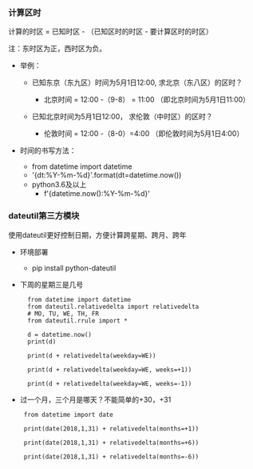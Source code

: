 ### 计算区时 ###

计算的时区 = 已知时区 - （已知区时的时区 - 要计算区时的时区）

注：东时区为正，西时区为负。

- 举例：
	- 已知东京（东九区）时间为5月1日12:00, 求北京（东八区）的区时？
		- 北京时间 = 12:00 -（9-8） = 11:00 （即北京时间为5月1日11:00）

	- 已知北京时间为5月1日12:00， 求伦敦（中时区）的区时？
		- 伦敦时间 = 12:00 -（8-0）=4:00 （即伦敦时间为5月1日4:00）

- 时间的书写方法：
	- from datetime import datetime
	- '{dt:%Y-%m-%d}'.format(dt=datetime.now())
	- python3.6及以上
		- f'{datetime.now():%Y-%m-%d}'

### dateutil第三方模块 ###
使用dateutil更好控制日期，方便计算跨星期、跨月、跨年

- 环境部署
	- pip install python-dateutil

- 下周的星期三是几号

		from datetime import datetime
		from dateutil.relativedelta import relativedelta
		# MO, TU, WE, TH, FR
		from dateutil.rrule import * 
		
		d = datetime.now()
		print(d)
		
		print(d + relativedelta(weekday=WE))
		
		print(d + relativedelta(weekday=WE, weeks=+1))
		
		print(d + relativedelta(weekday=WE, weeks=-1))

-  过一个月，三个月是哪天？不能简单的+30，+31
	
		from datetime import date
		
		print(date(2018,1,31) + relativedelta(months=+1))
		
		print(date(2018,1,31) + relativedelta(months=+6))
		
		print(date(2018,1,31) + relativedelta(months=-6))


